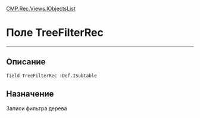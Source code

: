﻿---
Link: CMP.Rec.Views.IObjectsList.@TreeFilterRec
---

<!---  Навигация
[Имя проекта](#) :
-->
[CMP.Rec.Views.IObjectsList](Default)

# Поле TreeFilterRec
---

## Описание

    field TreeFilterRec :Def.ISubtable

<!--
## Аргументы{#Args}

### Аргумент1

Описание аргумента 1
-->

## Назначение

Записи фильтра дерева

<!--
## Пример

    TreeFilterRec...
-->

